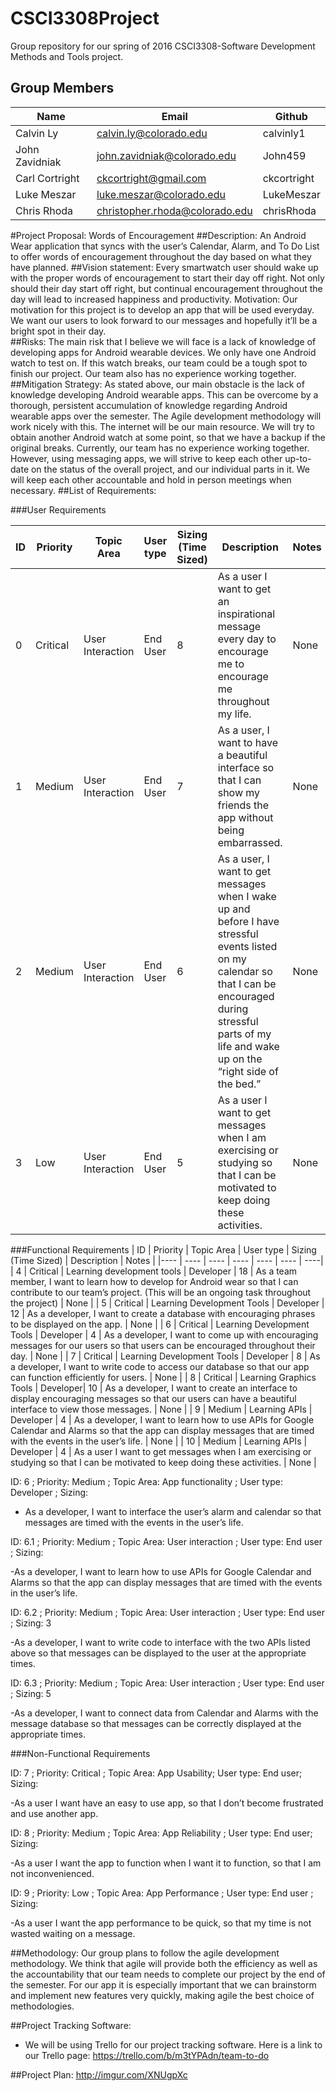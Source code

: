 # CSCI3308Project
Group repository for our spring of 2016 CSCI3308-Software Development Methods and Tools project. 

## Group Members
| Name | Email | Github |
| ---- | ---- | ----|
|Calvin Ly |calvin.ly@colorado.edu | calvinly1 |
|John Zavidniak | john.zavidniak@colorado.edu | John459 |
|Carl Cortright | ckcortright@gmail.com | ckcortright |
|Luke Meszar | luke.meszar@colorado.edu | LukeMeszar |
|Chris Rhoda | christopher.rhoda@colorado.edu | chrisRhoda |

#Project Proposal: Words of Encouragement
##Description:
An Android Wear application that syncs with the user’s Calendar, Alarm, and To Do List to offer words of encouragement throughout the day based on what they have planned.
##Vision statement: 
Every smartwatch user should wake up with the proper words of encouragement to start their day off right. Not only should their day start off right, but continual encouragement throughout the day will lead to increased happiness and productivity. 
Motivation: Our motivation for this project is to develop an app that will be used everyday. We want our users to look forward to our messages and hopefully it’ll be a bright spot in their day.   
##Risks: 
The main risk that I believe we will face is a lack of knowledge of developing apps for Android wearable devices. We only have one Android watch to test on. If this watch breaks, our team could be a tough spot to finish our project. Our team also has no experience working together. 
##Mitigation Strategy:
As stated above, our main obstacle is the lack of knowledge developing Android wearable apps.  This can be overcome by a thorough, persistent accumulation of knowledge regarding Android wearable apps over the semester.  The Agile development methodology will work nicely with this.  The internet will be our main resource.  We will try to obtain another Android watch at some point, so that we have a backup if the original breaks.  Currently, our team has no experience working together.  However, using messaging apps, we will strive to keep each other up-to-date on the status of the overall project, and our individual parts in it.  We will keep each other accountable and hold in person meetings when necessary. 
##List of Requirements: 

###User Requirements

| ID | Priority | Topic Area | User type | Sizing (Time Sized) | Description | Notes |
|---- | ---- | ---- | ---- | ---- | ---- | ----|
| 0 | Critical | User Interaction | End User | 8 |  As a user I want to get an inspirational message every day to encourage me to encourage me throughout my life. | None |
| 1 | Medium | User Interaction | End User | 7 |  As a user, I want to have a beautiful interface so that I can show my friends the app without being embarrassed. | None |
| 2 | Medium | User Interaction | End User | 6 |  As a user, I want to get messages when I wake up and before I have stressful events listed on my calendar so that I can  be encouraged during stressful parts of my life and wake up on the “right side of the bed.” | None |
| 3 | Low | User Interaction | End User | 5 |  As a user I want to get messages when I am exercising or studying so that I can be motivated to keep doing these activities.  | None |

###Functional Requirements
| ID | Priority | Topic Area | User type | Sizing (Time Sized) | Description | Notes |
|---- | ---- | ---- | ---- | ---- | ---- | ----|
| 4 | Critical | Learning development tools | Developer | 18 |  As a team member, I want to learn how to develop for Android wear so that I can contribute to our team’s project. (This will be an ongoing task throughout the project) | None |
| 5 | Critical | Learning Development Tools | Developer | 12 |  As a developer, I want to create a database with encouraging phrases to be displayed on the app. | None |
| 6 | Critical | Learning Development Tools | Developer | 4 |  As a developer, I want to come up with encouraging messages for our users so that users can be encouraged throughout their day. | None |
| 7 | Critical | Learning Development Tools | Developer | 8 |  As a developer, I want to write code to access our database so that our app can function efficiently for users. | None |
| 8 | Critical | Learning Graphics Tools | Developer| 10 |  As a developer, I want to create an interface to display encouraging messages so that our users can have a beautiful interface to view those messages.  | None |
| 9 | Medium | Learning APIs | Developer | 4 |  As a developer, I want to learn how to use APIs for Google Calendar and Alarms so that the app can display messages that are timed with the events in the user’s life.  | None |
| 10 | Medium | Learning APIs | Developer | 4 |  As a user I want to get messages when I am exercising or studying so that I can be motivated to keep doing these activities.  | None |

 

ID: 6 ; Priority: Medium ; Topic Area: App functionality ; User type: Developer ; Sizing:

- As a developer, I want to interface the user’s alarm and calendar so that messages are timed with the events in the user’s life.

ID: 6.1 ; Priority: Medium ; Topic Area: User interaction ; User type: End user ; Sizing:

-As a developer, I want to learn how to use APIs for Google Calendar and Alarms so that the app can display messages that are timed with the events in the user’s life.

ID: 6.2 ; Priority: Medium ; Topic Area: User interaction ; User type: End user ; Sizing: 3 

-As a developer, I want to write code to interface with the two APIs listed above so that messages can be displayed to the user at the appropriate times.
	
ID: 6.3 ; Priority: Medium ; Topic Area: User interaction ; User type: End user ; Sizing: 5 

-As a developer, I want to connect data from Calendar and Alarms with the message database so that messages can be correctly displayed at the appropriate times.
	
###Non-Functional Requirements

ID: 7 ; Priority: Critical ; Topic Area: App Usability; User type: End user; Sizing:

-As a user I want have an easy to use app, so that I don’t become frustrated and use another app.

ID: 8 ; Priority: Medium ; Topic Area: App Reliability ; User type: End user; Sizing:

-As a user I want the app to function when I want it to function, so that I am not inconvenienced.  

ID: 9 ; Priority: Low ; Topic Area: App Performance ; User type: End user ; Sizing:

-As a user I want the app performance to be quick, so that my time is not wasted waiting on a message.


##Methodology: 
Our group plans to follow the agile development methodology. We think that agile will provide both the efficiency as well as the accountability that our team needs to complete our project by the end of the semester. For our app it is especially important that we can brainstorm and implement new features very quickly, making agile the best choice of methodologies. 

##Project Tracking Software:
- We will be using Trello for our project tracking software. Here is a link to our Trello page: https://trello.com/b/m3tYPAdn/team-to-do 

##Project Plan:
http://imgur.com/XNUgpXc
 






